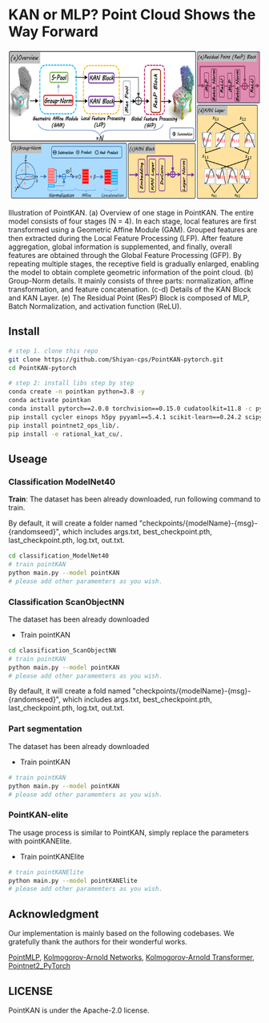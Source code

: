 # KAN or MLP? Point Cloud Shows the Way Forward

<div align="center">
  <img src="image/pointKAN.png" width="650px" height="300px">
</div>


Illustration of PointKAN. (a) Overview of one stage in PointKAN. The entire model consists of four stages (N = 4). In each stage, local features are first transformed using a Geometric Affine Module (GAM). Grouped features are then extracted during the Local Feature Processing (LFP). After feature aggregation, global information is supplemented, and finally, overall features are obtained through the Global Feature Processing (GFP). By repeating multiple stages, the receptive field is gradually enlarged, enabling the model to obtain complete geometric information of the point cloud. (b) Group-Norm details. It mainly consists of three parts: normalization, affine transformation, and feature concatenation. (c-d) Details of the KAN Block and KAN Layer. (e) The Residual Point (ResP) Block is composed of MLP, Batch Normalization, and activation function (ReLU).

## Install

```bash
# step 1. clone this repo
git clone https://github.com/Shiyan-cps/PointKAN-pytorch.git
cd PointKAN-pytorch
```

```bash
# step 2: install libs step by step
conda create -n pointkan python=3.8 -y
conda activate pointkan
conda install pytorch==2.0.0 torchvision==0.15.0 cudatoolkit=11.8 -c pytorch -y
pip install cycler einops h5py pyyaml==5.4.1 scikit-learn==0.24.2 scipy tqdm matplotlib==3.4.2
pip install pointnet2_ops_lib/.
pip install -e rational_kat_cu/.
```


## Useage

### Classification ModelNet40
**Train**: The dataset has been already downloaded, run following command to train.

By default, it will create a folder named "checkpoints/{modelName}-{msg}-{randomseed}", which includes args.txt, best_checkpoint.pth, last_checkpoint.pth, log.txt, out.txt.
```bash
cd classification_ModelNet40
# train pointKAN
python main.py --model pointKAN
# please add other paramemters as you wish.
```

### Classification ScanObjectNN

The dataset has been already downloaded

- Train pointKAN 
```bash
cd classification_ScanObjectNN
# train pointKAN
python main.py --model pointKAN
# please add other paramemters as you wish.
```
By default, it will create a fold named "checkpoints/{modelName}-{msg}-{randomseed}", which includes args.txt, best_checkpoint.pth, last_checkpoint.pth, log.txt, out.txt.


### Part segmentation
The dataset has been already downloaded

- Train pointKAN
```bash
# train pointKAN
python main.py --model pointKAN
# please add other paramemters as you wish.
```
### PointKAN-elite
The usage process is similar to PointKAN, simply replace the parameters with pointKANElite.

- Train pointKANElite
```bash
# train pointKANElite
python main.py --model pointKANElite
# please add other paramemters as you wish.
```

## Acknowledgment

Our implementation is mainly based on the following codebases. We gratefully thank the authors for their wonderful works.

[PointMLP](https://github.com/ma-xu/pointMLP-pytorch),
[Kolmogorov-Arnold Networks](https://github.com/Blealtan/efficient-kan),
[Kolmogorov-Arnold Transformer](https://github.com/Adamdad/kat),
[Pointnet2_PyTorch](https://github.com/erikwijmans/Pointnet2_PyTorch)






## LICENSE
PointKAN is under the Apache-2.0 license. 
